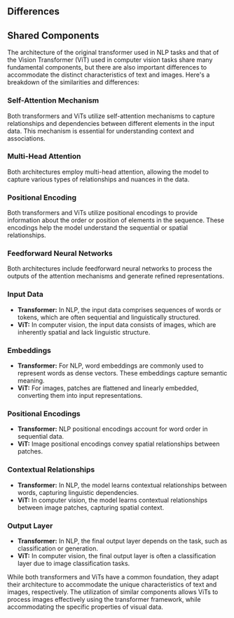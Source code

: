 ## Differences
## Shared Components

The architecture of the original transformer used in NLP tasks and that of the Vision Transformer (ViT) used in computer vision tasks share many fundamental components, but there are also important differences to accommodate the distinct characteristics of text and images. Here's a breakdown of the similarities and differences:

### Self-Attention Mechanism

Both transformers and ViTs utilize self-attention mechanisms to capture relationships and dependencies between different elements in the input data. This mechanism is essential for understanding context and associations.

### Multi-Head Attention

Both architectures employ multi-head attention, allowing the model to capture various types of relationships and nuances in the data.

### Positional Encoding

Both transformers and ViTs utilize positional encodings to provide information about the order or position of elements in the sequence. These encodings help the model understand the sequential or spatial relationships.

### Feedforward Neural Networks

Both architectures include feedforward neural networks to process the outputs of the attention mechanisms and generate refined representations.

### Input Data

- **Transformer:** In NLP, the input data comprises sequences of words or tokens, which are often sequential and linguistically structured.
- **ViT:** In computer vision, the input data consists of images, which are inherently spatial and lack linguistic structure.

### Embeddings

- **Transformer:** For NLP, word embeddings are commonly used to represent words as dense vectors. These embeddings capture semantic meaning.
- **ViT:** For images, patches are flattened and linearly embedded, converting them into input representations.

### Positional Encodings

- **Transformer:** NLP positional encodings account for word order in sequential data.
- **ViT:** Image positional encodings convey spatial relationships between patches.

### Contextual Relationships

- **Transformer:** In NLP, the model learns contextual relationships between words, capturing linguistic dependencies.
- **ViT:** In computer vision, the model learns contextual relationships between image patches, capturing spatial context.

### Output Layer

- **Transformer:** In NLP, the final output layer depends on the task, such as classification or generation.
- **ViT:** In computer vision, the final output layer is often a classification layer due to image classification tasks.

While both transformers and ViTs have a common foundation, they adapt their architecture to accommodate the unique characteristics of text and images, respectively. The utilization of similar components allows ViTs to process images effectively using the transformer framework, while accommodating the specific properties of visual data.
